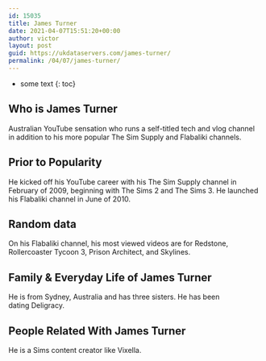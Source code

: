 ```yaml
---
id: 15035
title: James Turner
date: 2021-04-07T15:51:20+00:00
author: victor
layout: post
guid: https://ukdataservers.com/james-turner/
permalink: /04/07/james-turner/
---
```


* some text
{: toc}


## Who is James Turner



Australian YouTube sensation who runs a self-titled tech and vlog channel in addition to his more popular The Sim Supply and Flabaliki channels.

                
                
                
## Prior to Popularity



He kicked off his YouTube career with his The Sim Supply channel in February of 2009, beginning with The Sims 2 and The Sims 3. He launched his Flabaliki channel in June of 2010.

                
                
                
## Random data



On his Flabaliki channel, his most viewed videos are for Redstone, Rollercoaster Tycoon 3, Prison Architect, and Skylines.

                
                
                
## Family & Everyday Life of James Turner



He is from Sydney, Australia and has three sisters. He has been dating Deligracy.

                
                
                
## People Related With James Turner



He is a Sims content creator like Vixella.

                
              
            
          
          
          